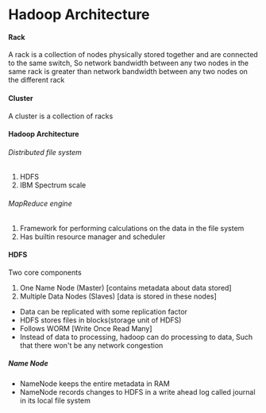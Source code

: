 # Hadoop Architecture

#### Rack
A rack is a collection of nodes physically stored together and are connected to the same switch, So network bandwidth between any two nodes in the same rack is greater than network bandwidth between any two nodes on the different rack

#### Cluster
A cluster is a collection of racks

#### Hadoop Architecture

###### Distributed file system
1. HDFS
2. IBM Spectrum scale

###### MapReduce engine
1. Framework for performing calculations on the data in the file system
2. Has builtin resource manager and scheduler


#### HDFS
Two core components
1. One Name Node (Master) [contains metadata about data stored]
2. Multiple Data Nodes (Slaves) [data is stored in these nodes]

* Data can be replicated with some replication factor
* HDFS stores files in blocks(storage unit of HDFS)
* Follows WORM [Write Once Read Many]
* Instead of data to processing, hadoop can do processing to data, Such that there won't be any network congestion

##### Name Node
* NameNode keeps the entire metadata in RAM
* NameNode records changes to HDFS in a write ahead log called journal in its local file system